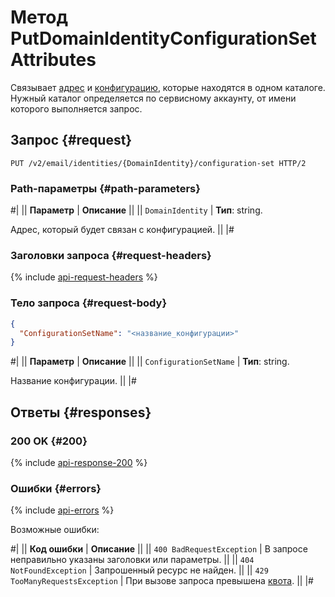 # Метод PutDomainIdentityConfigurationSetAttributes

Связывает [адрес](../../concepts/glossary.md#adress) и [конфигурацию](../../concepts/glossary.md#configuration), которые находятся в одном каталоге. Нужный каталог определяется по сервисному аккаунту, от имени которого выполняется запрос.

## Запрос {#request}

```http
PUT /v2/email/identities/{DomainIdentity}/configuration-set HTTP/2
```

### Path-параметры {#path-parameters}

#|
|| **Параметр** | **Описание** ||
|| `DomainIdentity` | **Тип**: string.

Адрес, который будет связан с конфигурацией. ||
|#

### Заголовки запроса {#request-headers}

{% include [api-request-headers](../../../_includes/postbox/api-request-headers.md) %}

### Тело запроса {#request-body}

```json
{
  "ConfigurationSetName": "<название_конфигурации>"
}
```

#|
|| **Параметр** | **Описание** ||
|| `ConfigurationSetName` | **Тип**: string.

Название конфигурации. ||
|#

## Ответы {#responses}

### 200 OK {#200}

{% include [api-response-200](../../../_includes/postbox/api-response-200.md) %}

### Ошибки {#errors}

{% include [api-errors](../../../_includes/postbox/api-errors.md) %}

Возможные ошибки:

#|
|| **Код ошибки** | **Описание** ||
|| `400 BadRequestException` | В запросе неправильно указаны заголовки или параметры. ||
|| `404 NotFoundException` | Запрошенный ресурс не найден. ||
|| `429 TooManyRequestsException` | При вызове запроса превышена [квота](../../concepts/limits.md#postbox-quotas). ||
|#